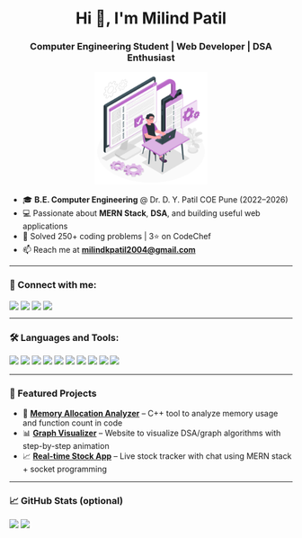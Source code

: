 <h1 align="center">Hi 👋, I'm Milind Patil</h1>
<h3 align="center">Computer Engineering Student | Web Developer | DSA Enthusiast</h3>

<p align="center">
  <img src="https://github.com/milind0001/milind0001/blob/main/Cross-platform%20software-amico.svg" width="200" alt="Developer Illustration">
</p>

- 🎓 **B.E. Computer Engineering** @ Dr. D. Y. Patil COE Pune (2022–2026)  
- 💻 Passionate about **MERN Stack**, **DSA**, and building useful web applications  
- 🧠 Solved 250+ coding problems | 3⭐ on CodeChef  
- 📫 Reach me at **milindkpatil2004@gmail.com**

---
### 🔗 Connect with me:
<p align="left">
  <a href="https://www.linkedin.com/in/milind-patil-1aa333259/" target="_blank"><img align="center" src="https://img.shields.io/badge/LinkedIn-blue?style=flat&logo=linkedin" /></a>
  <a href="https://github.com/milind0001" target="_blank"><img align="center" src="https://img.shields.io/badge/GitHub-black?style=flat&logo=github" /></a>
  <a href="https://leetcode.com/milind_100" target="_blank"><img align="center" src="https://img.shields.io/badge/LeetCode-orange?style=flat&logo=leetcode" /></a>
  <a href="https://www.codechef.com/users/milind_5940" target="_blank"><img align="center" src="https://img.shields.io/badge/CodeChef-brown?style=flat&logo=codechef" /></a>
</p>

---

### 🛠️ Languages and Tools:
<p align="left">
  <img src="https://cdn.jsdelivr.net/gh/devicons/devicon/icons/cplusplus/cplusplus-original.svg" width="30" /> 
  <img src="https://cdn.jsdelivr.net/gh/devicons/devicon/icons/python/python-original.svg" width="30" />
  <img src="https://cdn.jsdelivr.net/gh/devicons/devicon/icons/javascript/javascript-original.svg" width="30" />
  <img src="https://cdn.jsdelivr.net/gh/devicons/devicon/icons/html5/html5-original.svg" width="30" />
  <img src="https://cdn.jsdelivr.net/gh/devicons/devicon/icons/css3/css3-original.svg" width="30" />
  <img src="https://cdn.jsdelivr.net/gh/devicons/devicon/icons/react/react-original.svg" width="30" />
  <img src="https://cdn.jsdelivr.net/gh/devicons/devicon/icons/nodejs/nodejs-original.svg" width="30" />
  <img src="https://cdn.jsdelivr.net/gh/devicons/devicon/icons/express/express-original.svg" width="30" />
  <img src="https://cdn.jsdelivr.net/gh/devicons/devicon/icons/mongodb/mongodb-original.svg" width="30" />
  <img src="https://cdn.jsdelivr.net/gh/devicons/devicon/icons/mysql/mysql-original.svg" width="30" />
</p>

---

### 📌 Featured Projects

- 🧠 **[Memory Allocation Analyzer](#)** – C++ tool to analyze memory usage and function count in code  
- 📊 **[Graph Visualizer](#)** – Website to visualize DSA/graph algorithms with step-by-step animation  
- 📈 **[Real-time Stock App](#)** – Live stock tracker with chat using MERN stack + socket programming  

---

### 📈 GitHub Stats (optional)
<p align="left">
  <img src="https://github-readme-stats.vercel.app/api?username=milind0001&show_icons=true&theme=github_dark" width="48%" />
  <img src="https://github-readme-stats.vercel.app/api/top-langs/?username=milind0001&layout=compact&theme=github_dark" width="48%" />
</p>
